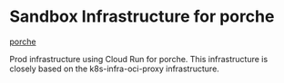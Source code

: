 # Sandbox Infrastructure for porche

[porche](https://github.com/kubernetes-sigs/porche)

Prod infrastructure using Cloud Run for porche. This infrastructure is closely based on the k8s-infra-oci-proxy infrastructure.
